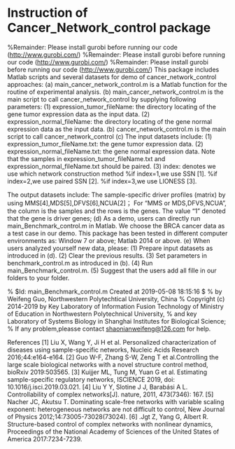 # Instruction of Cancer_Network_control package
%Remainder: Please install gurobi before running our code (http://www.gurobi.com/)
%Remainder: Please install gurobi before running our code (http://www.gurobi.com/)
%Remainder: Please install gurobi before running our code (http://www.gurobi.com/)
This package includes Matlab scripts and several datasets for demo of cancer_network_control approaches:
(a)	main_cancer_network_control.m is a Matlab function for the routine of experimental analysis.
(b)	 main_cancer_network_control.m is the main script to call cancer_network_control by supplying following parameters:
    (1)	expression_tumor_fileName: the directory locating of the gene tumor expression data as the input data.
    (2)	expression_normal_fileName: the directory locating of the gene normal expression data as the input data.
(b)  cancer_network_control.m is the main script to call cancer_network_control
(c)  The input datasets include:
    (1) expression_tumor_fileName.txt: the gene tumor expression data.
    (2) expression_normal_fileName.txt: the gene normal expression data.
        Note that the samples in expression_tumor_fileName.txt  and expression_normal_fileName.txt  should be paired.
     (3) index: denotes we use which network construction method 
         %if index=1,we use SSN [1].
         %if index=2,we use paired SSN [2].
         %if index=3,we use LIONESS [3].

The output datasets include:
The sample-specific driver profiles (matrix) by using MMS[4],MDS[5],DFVS[6],NCUA[2]；
For “MMS or MDS,DFVS,NCUA”, the column is the samples and the rows is the genes. The value “1” denoted that the gene is driver genes; 
(d) As a demo, users can directly run main_Benchmark_control.m in Matlab. We choose the BRCA cancer data as a test case in our demo. This package has been tested in different computer environments as: Window 7 or above; Matlab 2014 or above.
(e) When users analyzed yourself new data, please:
   (1) Prepare input datasets as introduced in (d).
   (2) Clear the previous results.
   (3) Set parameters in benchmark_control.m as introduced in (b).
   (4) Run main_Benchmark_control.m.
   (5) Suggest that the users add all fille in our folders to your folder.

%   $Id: main_Benchmark_control.m Created at 2019-05-08 18:15:16 $
%   by Weifeng Guo, Northwestern Polytechtical University, China
%   Copyright (c) 2014-2019 by Key Laboratory of Information Fusion Technology of Ministry of Education in Northwestern Polytechnical University,
%   and key Laboratory of Systems Biology in Shanghai Institutes for Biological Science; 
%   If any problem,pleasse contact shaonianweifeng@126.com for help.

References
[1] Liu X, Wang Y, Ji H et al. Personalized characterization of diseases using sample-specific networks, Nucleic Acids Research 2016;44:e164-e164.
[2] Guo W-F, Zhang S-W, Zeng T et al.Controlling the large scale biological networks with a novel structure control method, bioRxiv 2019:503565.
[3] Kuijjer ML, Tung M, Yuan G et al. Estimating sample-specific regulatory networks, ISCIENCE 2019, doi: 10.1016/j.isci.2019.03.021.
[4] Liu Y Y, Slotine J J, Barabási A L. Controllability of complex networks[J]. nature, 2011, 473(7346): 167.
[5] Nacher JC, Akutsu T. Dominating scale-free networks with variable scaling exponent: heterogeneous networks are not difficult to control, New Journal of Physics 2012;14:73005-73028(73024).
[6] .Jgt Z, Yang G, Albert R. Structure-based control of complex networks with nonlinear dynamics, Proceedings of the National Academy of Sciences of the United States of America 2017:7234-7239.

